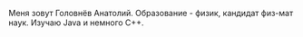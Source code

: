 Меня зовут Головнёв Анатолий.
Образование - физик, кандидат физ-мат наук.
Изучаю Java и немного C++.
